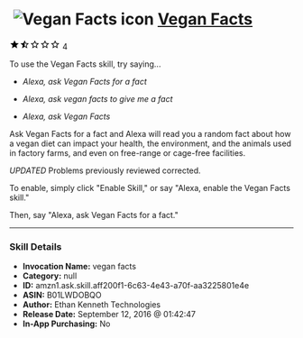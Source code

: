 # &nbsp;<img src="skill_icon" alt="Vegan Facts icon" width="36"> [Vegan Facts](http://alexa.amazon.com/#skills/amzn1.ask.skill.aff200f1-6c63-4e43-a70f-aa3225801e4e)
![1.7 stars](../../images/ic_star_black_18dp_1x.png)![1.7 stars](../../images/ic_star_half_black_18dp_1x.png)![1.7 stars](../../images/ic_star_border_black_18dp_1x.png)![1.7 stars](../../images/ic_star_border_black_18dp_1x.png)![1.7 stars](../../images/ic_star_border_black_18dp_1x.png) 4

To use the Vegan Facts skill, try saying...

* *Alexa, ask Vegan Facts for a fact*

* *Alexa, ask vegan facts to give me a fact*

* *Alexa, ask Vegan Facts*

Ask Vegan Facts for a fact and Alexa will read you a random fact about how a vegan diet can impact your health, the environment, and the animals used in factory farms, and even on free-range or cage-free facilities.

*UPDATED* Problems previously reviewed corrected. 

To enable, simply click "Enable Skill," or say "Alexa, enable the Vegan Facts skill." 

Then, say "Alexa, ask Vegan Facts for a fact."

***

### Skill Details

* **Invocation Name:** vegan facts
* **Category:** null
* **ID:** amzn1.ask.skill.aff200f1-6c63-4e43-a70f-aa3225801e4e
* **ASIN:** B01LWDOBQO
* **Author:** Ethan Kenneth Technologies
* **Release Date:** September 12, 2016 @ 01:42:47
* **In-App Purchasing:** No
